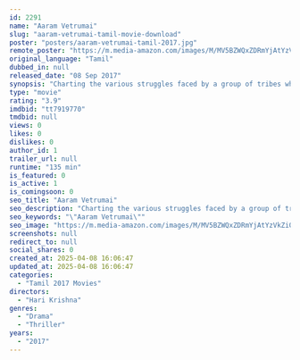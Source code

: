 ```yaml
---
id: 2291
name: "Aaram Vetrumai"
slug: "aaram-vetrumai-tamil-movie-download"
poster: "posters/aaram-vetrumai-tamil-2017.jpg"
remote_poster: "https://m.media-amazon.com/images/M/MV5BZWQxZDRmYjAtYzVkZi00NmMyLWJmOGEtODliMzhlYzAwOGQzXkEyXkFqcGdeQXVyOTU1OTQwMDA@._V1_SX300.jpg"
original_language: "Tamil"
dubbed_in: null
released_date: "08 Sep 2017"
synopsis: "Charting the various struggles faced by a group of tribes who live apart from the modern world."
type: "movie"
rating: "3.9"
imdbid: "tt7919770"
tmdbid: null
views: 0
likes: 0
dislikes: 0
author_id: 1
trailer_url: null
runtime: "135 min"
is_featured: 0
is_active: 1
is_comingsoon: 0
seo_title: "Aaram Vetrumai"
seo_description: "Charting the various struggles faced by a group of tribes who live apart from the modern world."
seo_keywords: "\"Aaram Vetrumai\""
seo_image: "https://m.media-amazon.com/images/M/MV5BZWQxZDRmYjAtYzVkZi00NmMyLWJmOGEtODliMzhlYzAwOGQzXkEyXkFqcGdeQXVyOTU1OTQwMDA@._V1_SX300.jpg"
screenshots: null
redirect_to: null
social_shares: 0
created_at: 2025-04-08 16:06:47
updated_at: 2025-04-08 16:06:47
categories:
  - "Tamil 2017 Movies"
directors:
  - "Hari Krishna"
genres:
  - "Drama"
  - "Thriller"
years:
  - "2017"
---
```

